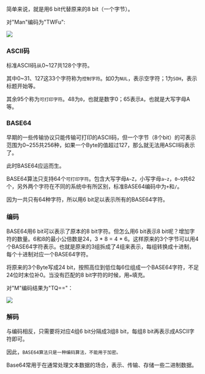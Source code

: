简单来说，就是用6 bit代替原来的8 bit（一个字节）。

对"Man"编码为"TWFu":

![](https://upload-images.jianshu.io/upload_images/8359572-d4eb042c69f020f2.png?imageMogr2/auto-orient/strip%7CimageView2/2/w/700)

### ASCII码

标准ASCII码从0~127共128个字符。

其中0~31、127这33个字符称为`控制字符`。如0为`NUL`，表示空字符；1为`SOH`，表示标题开始等。

其余95个称为`可打印字符`。48为`0`，也就是数字0；65表示`A`，也就是大写字母A等。

### BASE64

早期的一些传输协议只能传输可打印的ASCII码，但一个字节（8个bit）的可表示范围为0~255共256种，如果一个Byte的值超过127，那么就无法用ASCII码表示了。

此时BASE64应运而生。

BASE64算法只支持64个`可打印字符`。包含大写字母`A~Z`，小写字母`a~z`，`0~9`共62个，另外两个字符在不同的系统中有所区别，标准BASE64编码中为`+`和`/`。

因为一共只有64种字符，所以用6 bit足以表示所有的BASE64字符。

### 编码

BASE64用6 bit可以表示了原本的8 bit字符。但怎么用6 bit表示8 bit呢？增加字符的数量。6和8的最小公倍数是24，3 \* 8 = 4 \* 6。这样原来的3个字节可以用4个BASE64字符表示。也就是原来的3组拆成了4组来表示，每组转换成十进制，每个十进制对应一个BASE64字符。

将原来的3个Byte写成24 bit，按照高位到低位每6位组成一个BASE64字符，不足24位时末位补0。当没有匹配的8 bit字符的时候，用`=`填充。

对"M"编码结果为"TQ=="：  


![](https://upload-images.jianshu.io/upload_images/8359572-05ca7e6c1995e6d4.png?imageMogr2/auto-orient/strip%7CimageView2/2/w/700)

### 解码

与编码相反，只需要将对应4组6 bit分隔成3组8 bit，每组8 bit再表示成ASCII字符即可。

因此，`BASE64算法只是一种编码算法，不能用于加密。`

Base64常用于在通常处理文本数据的场合，表示、传输、存储一些二进制数据。




